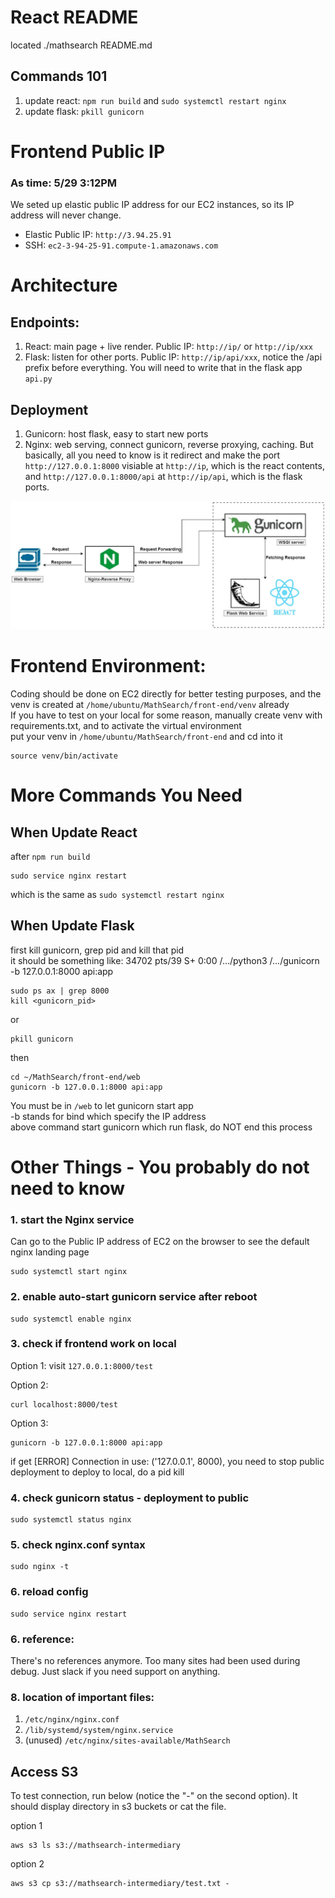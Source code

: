 # React README

located ./mathsearch README.md


## Commands 101

1. update react: `npm run build` and `sudo systemctl restart nginx`
2. update flask: `pkill gunicorn`


# Frontend Public IP

### As time: 5/29 3:12PM

We seted up elastic public IP address for our EC2 instances, so its IP address will never change.

- Elastic Public IP: `http://3.94.25.91`
- SSH: `ec2-3-94-25-91.compute-1.amazonaws.com`

# Architecture

## Endpoints:

1. React: main page + live render. Public IP: `http://ip/` or `http://ip/xxx`
2. Flask: listen for other ports. Public IP: `http://ip/api/xxx`, notice the /api prefix before everything. You will need to write that in the flask app `api.py`

## Deployment

1. Gunicorn: host flask, easy to start new ports
2. Nginx: web serving, connect gunicorn, reverse proxying, caching. But basically, all you need to know is it redirect and make the port `http://127.0.0.1:8000` visiable at `http://ip`, which is the react contents, and `http://127.0.0.1:8000/api` at `http://ip/api`, which is the flask ports.

![frontend-arch](./etc/frontend-arch.png)

# Frontend Environment:

Coding should be done on EC2 directly for better testing purposes, and the venv is created at `/home/ubuntu/MathSearch/front-end/venv` already  
If you have to test on your local for some reason, manually create venv with requirements.txt, and to activate the virtual environment  
put your venv in `/home/ubuntu/MathSearch/front-end` and cd into it

```
source venv/bin/activate
```

# More Commands You Need

## When Update React

after `npm run build`

```
sudo service nginx restart
```

which is the same as `sudo systemctl restart nginx`

## When Update Flask

first kill gunicorn, grep pid and kill that pid  
it should be something like: 34702 pts/39 S+ 0:00 /.../python3 /.../gunicorn -b 127.0.0.1:8000 api:app

```
sudo ps ax | grep 8000
kill <gunicorn_pid>
```

or

```
pkill gunicorn
```

then

```
cd ~/MathSearch/front-end/web
gunicorn -b 127.0.0.1:8000 api:app
```

You must be in `/web` to let gunicorn start app  
-b stands for bind which specify the IP address  
above command start gunicorn which run flask, do NOT end this process

# Other Things - You probably do not need to know

### 1. start the Nginx service

Can go to the Public IP address of EC2 on the browser to see the default nginx landing page

```
sudo systemctl start nginx
```

### 2. enable auto-start gunicorn service after reboot

```
sudo systemctl enable nginx
```

### 3. check if frontend work on local

Option 1:
visit `127.0.0.1:8000/test`

Option 2:

```
curl localhost:8000/test
```

Option 3:

```
gunicorn -b 127.0.0.1:8000 api:app
```

if get [ERROR] Connection in use: ('127.0.0.1', 8000), you need to stop public deployment to deploy to local, do a pid kill

### 4. check gunicorn status - deployment to public

```
sudo systemctl status nginx
```

### 5. check nginx.conf syntax

```
sudo nginx -t
```

### 6. reload config

```
sudo service nginx restart
```

### 6. reference:

There's no references anymore. Too many sites had been used during debug. Just slack if you need support on anything.

### 8. location of important files:

1. `/etc/nginx/nginx.conf`
2. `/lib/systemd/system/nginx.service`
3. (unused) `/etc/nginx/sites-available/MathSearch`

## Access S3

To test connection, run below (notice the "-" on the second option). It should display directory in s3 buckets or cat the file.

option 1

```
aws s3 ls s3://mathsearch-intermediary
```

option 2

```
aws s3 cp s3://mathsearch-intermediary/test.txt -
```
